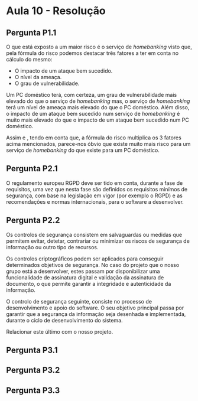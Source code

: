# Aula 10 - Resolução

## Pergunta P1.1

O que está exposto a um maior risco é o serviço de _homebanking_ visto que, pela fórmula do risco podemos destacar três fatores a ter em conta no cálculo do mesmo:

- O impacto de um ataque bem sucedido.
- O nível da ameaça.
- O grau de vulnerabilidade.

Um PC doméstico terá, com certeza, um grau de vulnerabilidade mais elevado do que o serviço de _homebanking_ mas, o serviço de _homebanking_ terá um nível de ameaça mais elevado do que o PC doméstico. Além disso, o impacto de um ataque bem sucedido num serviço de _homebanking_ é muito mais elevado do que o impacto de um ataque bem sucedido num PC doméstico.

Assim e , tendo em conta que, a fórmula do risco multiplica os 3 fatores acima mencionados, parece-nos óbvio que existe muito mais risco para um serviço de _homebanking_ do que existe para um PC doméstico.

## Pergunta P2.1

O regulamento europeu RGPD deve ser tido em conta, durante a fase de requisitos, uma vez que nesta fase são definidos os requisitos minímos de segurança, com base na legislação em vigor (por exemplo o RGPD) e as recomendações e normas internacionais, para o software a desenvolver.

## Pergunta P2.2

Os controlos de segurança consistem em salvaguardas ou medidas que permitem evitar, detetar, contrariar ou minimizar os riscos de segurança de informação ou outro tipo de recursos.

Os controlos criptográficos podem ser aplicados para conseguir determinados objetivos de segurança. No caso do projeto que o nosso grupo está a desenvolver, estes passam por disponibilizar uma funcionalidade de assinatura digital e validação da assinatura de documento, o que permite garantir a integridade e autenticidade da informação.

O controlo de segurança seguinte, consiste no processo de desenvolvimento e apoio do software. O seu objetivo principal passa por garantir que a segurança da informação seja desenhada e implementada, durante o ciclo de desenvolvimento do sistema.

Relacionar este último com o nosso projeto.

## Pergunta P3.1



## Pergunta P3.2



## Pergunta P3.3

